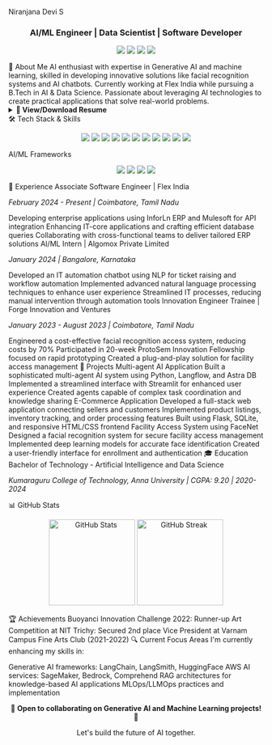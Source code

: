 Niranjana Devi S
<div align="center"> <h3>AI/ML Engineer | Data Scientist | Software Developer</h3> <p> <a href="mailto:niranju1433@gmail.com"><img src="https://img.shields.io/badge/Email-niranju1433%40gmail.com-EA4335?style=flat&logo=gmail&logoColor=white"/></a> <a href="https://www.linkedin.com/in/niranjana-devi-s-92191a200/"><img src="https://img.shields.io/badge/LinkedIn-Connect-0A66C2?style=flat&logo=linkedin&logoColor=white"/></a> <a href="tel:+918248844372"><img src="https://img.shields.io/badge/Phone-%2B91%2082488%2044372-00897B?style=flat&logo=whatsapp&logoColor=white"/></a> <a href="https://niranjanadevis.com"><img src="https://img.shields.io/badge/Portfolio-Visit%20Website-7B68EE?style=flat&logo=googleearth&logoColor=white"/></a> </p> </div>
👋 About Me
AI enthusiast with expertise in Generative AI and machine learning, skilled in developing innovative solutions like facial recognition systems and AI chatbots. Currently working at Flex India while pursuing a B.Tech in AI & Data Science. Passionate about leveraging AI technologies to create practical applications that solve real-world problems.

<details> <summary><b>📄 View/Download Resume</b></summary> <br> <a href="https://drive.google.com/uc?export=download&id=YOUR_RESUME_ID" target="_blank"><img src="https://img.shields.io/badge/Resume-Download%20PDF-2ECC71?style=for-the-badge&logo=adobeacrobatreader&logoColor=white"/></a> </details>
🛠️ Tech Stack & Skills
<p align="center"> <img src="https://img.shields.io/badge/Python-3776AB?style=flat&logo=python&logoColor=white"/> <img src="https://img.shields.io/badge/C%2B%2B-00599C?style=flat&logo=c%2B%2B&logoColor=white"/> <img src="https://img.shields.io/badge/SQL-4479A1?style=flat&logo=postgresql&logoColor=white"/> <img src="https://img.shields.io/badge/AWS-232F3E?style=flat&logo=amazon-aws&logoColor=white"/> <img src="https://img.shields.io/badge/Power%20BI-F2C811?style=flat&logo=power-bi&logoColor=black"/> <img src="https://img.shields.io/badge/Linux-FCC624?style=flat&logo=linux&logoColor=black"/> <img src="https://img.shields.io/badge/Git-F05032?style=flat&logo=git&logoColor=white"/> <img src="https://img.shields.io/badge/R-276DC3?style=flat&logo=r&logoColor=white"/> <img src="https://img.shields.io/badge/Flask-000000?style=flat&logo=flask&logoColor=white"/> <img src="https://img.shields.io/badge/MATLAB-0076A8?style=flat&logo=mathworks&logoColor=white"/> <img src="https://img.shields.io/badge/IoT-010101?style=flat&logo=iot&logoColor=white"/> </p>
AI/ML Frameworks
<p align="center"> <img src="https://img.shields.io/badge/LangChain-00A4D1?style=flat&logo=chainlink&logoColor=white"/> <img src="https://img.shields.io/badge/HuggingFace-FF9D00?style=flat&logo=huggingface&logoColor=white"/> <img src="https://img.shields.io/badge/RAG-13AD60?style=flat&logo=rss&logoColor=white"/> <img src="https://img.shields.io/badge/Generative%20AI-1F2937?style=flat&logo=openai&logoColor=white"/> </p>
💼 Experience
Associate Software Engineer | Flex India
<p><em>February 2024 - Present | Coimbatore, Tamil Nadu</em></p>
Developing enterprise applications using InforLn ERP and Mulesoft for API integration
Enhancing IT-core applications and crafting efficient database queries
Collaborating with cross-functional teams to deliver tailored ERP solutions
AI/ML Intern | Algomox Private Limited
<p><em>January 2024 | Bangalore, Karnataka</em></p>
Developed an IT automation chatbot using NLP for ticket raising and workflow automation
Implemented advanced natural language processing techniques to enhance user experience
Streamlined IT processes, reducing manual intervention through automation tools
Innovation Engineer Trainee | Forge Innovation and Ventures
<p><em>January 2023 - August 2023 | Coimbatore, Tamil Nadu</em></p>
Engineered a cost-effective facial recognition access system, reducing costs by 70%
Participated in 20-week ProtoSem Innovation Fellowship focused on rapid prototyping
Created a plug-and-play solution for facility access management
🚀 Projects
Multi-agent AI Application
Built a sophisticated multi-agent AI system using Python, Langflow, and Astra DB
Implemented a streamlined interface with Streamlit for enhanced user experience
Created agents capable of complex task coordination and knowledge sharing
E-Commerce Application
Developed a full-stack web application connecting sellers and customers
Implemented product listings, inventory tracking, and order processing features
Built using Flask, SQLite, and responsive HTML/CSS frontend
Facility Access System using FaceNet
Designed a facial recognition system for secure facility access management
Implemented deep learning models for accurate face identification
Created a user-friendly interface for enrollment and authentication
🎓 Education
Bachelor of Technology - Artificial Intelligence and Data Science
<p><em>Kumaraguru College of Technology, Anna University | CGPA: 9.20 | 2020-2024</em></p>
📊 GitHub Stats
<p align="center"> <img src="https://github-readme-stats.vercel.app/api?username=niranjanadevis&show_icons=true&theme=tokyonight" alt="GitHub Stats" height="170"/> <img src="https://github-readme-streak-stats.herokuapp.com/?user=niranjanadevis&theme=tokyonight" alt="GitHub Streak" height="170"/> </p>
🏆 Achievements
Buoyanci Innovation Challenge 2022: Runner-up
Art Competition at NIT Trichy: Secured 2nd place
Vice President at Varnam Campus Fine Arts Club (2021-2022)
🔍 Current Focus Areas
I'm currently enhancing my skills in:

Generative AI frameworks: LangChain, LangSmith, HuggingFace
AWS AI services: SageMaker, Bedrock, Comprehend
RAG architectures for knowledge-based AI applications
MLOps/LLMOps practices and implementation
<div align="center"> <p>🌟 <b>Open to collaborating on Generative AI and Machine Learning projects!</b> 🌟</p> <p>Let's build the future of AI together.</p> </div>
